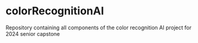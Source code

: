 # colorRecognitionAI
Repository containing all components of the color recognition AI project for 2024 senior capstone
